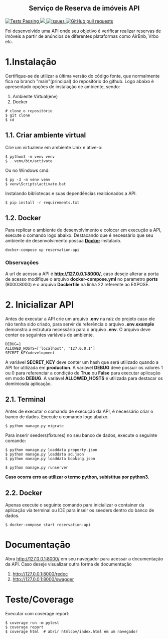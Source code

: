 
<p align="center">
    <h2 align="center">Serviço de Reserva de imóveis API</h2>
    <a href="https://github.com/jordansaran/reservation-api/actions">
      <img alt="Tests Passing" src="https://github.com/jordansaran/reservation-api/workflows/reservation-api-test-coverage/badge.svg" />
    </a>
    <a href="https://codecov.io/gh/jordansaran/reservation-api">
      <img src="https://codecov.io/gh/jordansaran/reservation-api/branch/main/graph/badge.svg" />
    </a>
    <a href="https://github.com/jordansaran/reservation-api/issues">
      <img alt="Issues" src="https://img.shields.io/github/issues/jordansaran/reservation-api?color=0088ff" />
    </a>
    <a href="https://github.com/jordansaran/reservation-api/pulls">
      <img alt="GitHub pull requests" src="https://img.shields.io/github/issues-pr/jordansaran/reservation-api?color=0088ff" />
    </a>
</p>

Foi desenvolvido uma API onde seu objetivo é verificar realizar reservas de imóveis a partir de anúncios de diferentes 
plataformas como AirBnb, Vrbo etc.

# 1.Instalação
Certifique-se de utilizar a última versão do código fonte, que normalmente fica na branch "main"(principal) do repositório do github.
Logo abaixo é apresentado opções de instalação de ambiente, sendo:
1. Ambiente Virtual(env)
2. Docker

````shell
# clone o repositório
$ git clone 
$ cd 
````

## 1.1. Criar ambiente virtual
Crie um virtualenv em ambiente Unix e ative-o:
````shell
$ python3 -m venv venv
$ . venv/bin/activate
````
Ou no Windows cmd:
````shell
$ py -3 -m venv venv
$ venv\Scripts\activate.bat
````
Instalando bibliotecas e suas dependências realcionados a API.  
````shell
$ pip install -r requirements.txt
````

## 1.2. Docker

Para replicar o ambiente de desenvolvimento e colocar em execução a API, execute o comando logo abaixo. 
Destacando que é necessário que seu ambiente de desenvolvimento possua [**Docker**](https://www.docker.com/products/docker-desktop/) instalado.
```
docker-compose up reservation-api
```
### Observações
A url de acesso a API é **http://127.0.0.1:8000/**, caso deseje alterar a porta de acesso modifique
o arquivo **docker-compose.yml** no parametro **ports** (8000:8000) e o arquivo **Dockerfile** na linha 22 referente ao EXPOSE.

# 2. Inicializar API
Antes de executar a API crie um arquivo **.env** na raiz do projeto caso ele não tenha sido criado, para servir de referência
o arquivo **.env.example** demonstra a estrutura necessário para o arquivo **.env**.
O arquivo deve conter os seguintes variáveis de ambiente.
````dotenv
DEBUG=1
ALLOWED_HOSTS=['localhost', '127.0.0.1']
SECRET_KEY=development
````
A variável **SECRET_KEY** deve conter um hash que será utilizado quando a API for utilizada em **production**.
A variável **DEBUG** deve possuir os valores 1 ou 0 para referenciar a condição de **True** ou **False** para
executar aplicação em modo **DEBUG**.
A variável **ALLOWED_HOSTS** é utilizada para destacar os domíniosda aplicação.
## 2.1. Terminal
Antes de executar o comando de execução da API, é necessário criar o banco de dados. Execute o comando logo abaixo.
````shell
$ python manage.py migrate
````
Para inserir seeders(fixtures) no seu banco de dados, execute o seguinte comando:
````shell
$ python manage.py loaddata property.json
$ python manage.py loaddata ad.json
$ python manage.py loaddata booking.json
````
````shell
$ python manage.py runserver
````

**Caso ocorra erro ao utilizar o termo python, subistitua por python3.**

## 2.2. Docker
Apenas execute o seguinte comando para inicializar o container da aplicação via terminal ou IDE para inseir os seeders dentro do banco de dados.
````shell
$ docker-compose start reservation-api
````

# Documentação

Abra http://127.0.0.1:8000/ em seu navegador para acessar a documentação da API.
Caso deseje visualizar outra forma de documentação
1. http://127.0.0.1:8000/redoc
2. http://127.0.0.1:8000/swagger

# Teste/Coverage
Executar com coverage report:
````shell
$ coverage run -m pytest
$ coverage report
$ coverage html  # abrir htmlcov/index.html em um navegador
````
